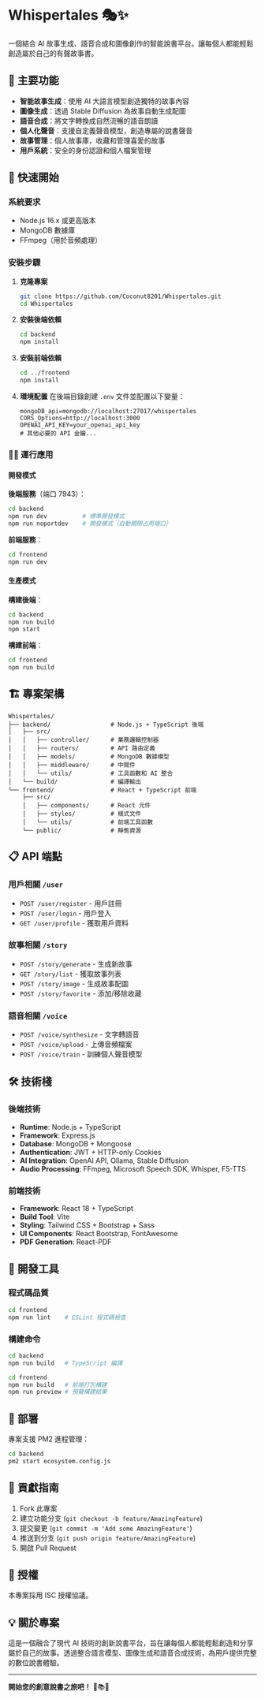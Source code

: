 # Whispertales 🎭✨

一個結合 AI 故事生成、語音合成和圖像創作的智能說書平台。讓每個人都能輕鬆創造屬於自己的有聲故事書。

## 🌟 主要功能

- **智能故事生成**：使用 AI 大語言模型創造獨特的故事內容
- **圖像生成**：透過 Stable Diffusion 為故事自動生成配圖
- **語音合成**：將文字轉換成自然流暢的語音朗讀
- **個人化聲音**：支援自定義聲音模型，創造專屬的說書聲音
- **故事管理**：個人故事庫，收藏和管理喜愛的故事
- **用戶系統**：安全的身份認證和個人檔案管理

## 🚀 快速開始

### 系統要求

- Node.js 16.x 或更高版本
- MongoDB 數據庫
- FFmpeg（用於音頻處理）

### 安裝步驟

1. **克隆專案**
   ```bash
   git clone https://github.com/Coconut8201/Whispertales.git
   cd Whispertales
   ```

2. **安裝後端依賴**
   ```bash
   cd backend
   npm install
   ```

3. **安裝前端依賴**
   ```bash
   cd ../frontend
   npm install
   ```

4. **環境配置**
   在後端目錄創建 `.env` 文件並配置以下變量：
   ```env
   mongoDB_api=mongodb://localhost:27017/whispertales
   CORS_Options=http://localhost:3000
   OPENAI_API_KEY=your_openai_api_key
   # 其他必要的 API 金鑰...
   ```

### 🏃‍♂️ 運行應用

#### 開發模式

**後端服務**（端口 7943）：
```bash
cd backend
npm run dev          # 標準開發模式
npm run noportdev    # 開發模式（自動關閉占用端口）
```

**前端服務**：
```bash
cd frontend
npm run dev
```

#### 生產模式

**構建後端**：
```bash
cd backend
npm run build
npm start
```

**構建前端**：
```bash
cd frontend
npm run build
```

## 🏗️ 專案架構

```
Whispertales/
├── backend/                 # Node.js + TypeScript 後端
│   ├── src/
│   │   ├── controller/      # 業務邏輯控制器
│   │   ├── routers/         # API 路由定義
│   │   ├── models/          # MongoDB 數據模型
│   │   ├── middleware/      # 中間件
│   │   └── utils/           # 工具函數和 AI 整合
│   └── build/               # 編譯輸出
└── frontend/                # React + TypeScript 前端
    ├── src/
    │   ├── components/      # React 元件
    │   ├── styles/          # 樣式文件
    │   └── utils/           # 前端工具函數
    └── public/              # 靜態資源
```

## 📋 API 端點

### 用戶相關 `/user`
- `POST /user/register` - 用戶註冊
- `POST /user/login` - 用戶登入
- `GET /user/profile` - 獲取用戶資料

### 故事相關 `/story`
- `POST /story/generate` - 生成新故事
- `GET /story/list` - 獲取故事列表
- `POST /story/image` - 生成故事配圖
- `POST /story/favorite` - 添加/移除收藏

### 語音相關 `/voice`
- `POST /voice/synthesize` - 文字轉語音
- `POST /voice/upload` - 上傳音頻檔案
- `POST /voice/train` - 訓練個人聲音模型

## 🛠️ 技術棧

### 後端技術
- **Runtime**: Node.js + TypeScript
- **Framework**: Express.js
- **Database**: MongoDB + Mongoose
- **Authentication**: JWT + HTTP-only Cookies
- **AI Integration**: OpenAI API, Ollama, Stable Diffusion
- **Audio Processing**: FFmpeg, Microsoft Speech SDK, Whisper, F5-TTS

### 前端技術
- **Framework**: React 18 + TypeScript
- **Build Tool**: Vite
- **Styling**: Tailwind CSS + Bootstrap + Sass
- **UI Components**: React Bootstrap, FontAwesome
- **PDF Generation**: React-PDF

## 🔧 開發工具

### 程式碼品質
```bash
cd frontend
npm run lint    # ESLint 程式碼檢查
```

### 構建命令
```bash
cd backend
npm run build   # TypeScript 編譯

cd frontend
npm run build   # 前端打包構建
npm run preview # 預覽構建結果
```

## 🚀 部署

專案支援 PM2 進程管理：

```bash
cd backend
pm2 start ecosystem.config.js
```

## 🤝 貢獻指南

1. Fork 此專案
2. 建立功能分支 (`git checkout -b feature/AmazingFeature`)
3. 提交變更 (`git commit -m 'Add some AmazingFeature'`)
4. 推送到分支 (`git push origin feature/AmazingFeature`)
5. 開啟 Pull Request

## 📝 授權

本專案採用 ISC 授權協議。

## 💡 關於專案

這是一個融合了現代 AI 技術的創新說書平台，旨在讓每個人都能輕鬆創造和分享屬於自己的故事。透過整合語言模型、圖像生成和語音合成技術，為用戶提供完整的數位說書體驗。

---

**開始您的創意說書之旅吧！** 🎨📚🎵
